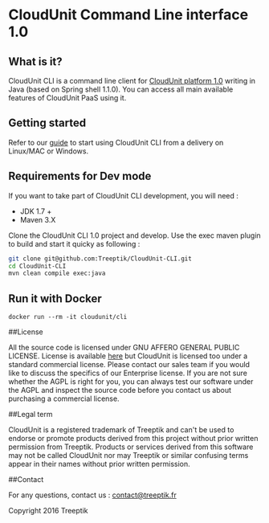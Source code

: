 # CloudUnit Command Line interface 1.0

## What is it?

CloudUnit CLI is a command line client for [CloudUnit platform 1.0](https://github.com/Treeptik/CloudUnit) writing in Java (based on Spring shell 1.1.0). You can access all main available features of CloudUnit PaaS using it.

## Getting started

Refer to our [guide](https://github.com/Treeptik/CloudUnit-CLI/blob/master/documentation/GETTING-STARTED.md) to start using CloudUnit CLI from a delivery on Linux/MAC or Windows.

## Requirements for Dev mode

If you want to take part of CloudUnit CLI development, you will need :

- JDK 1.7 +
- Maven 3.X

Clone the CloudUnit CLI 1.0 project and develop. Use the exec maven plugin to build and start it quicky as following :

```bash
git clone git@github.com:Treeptik/CloudUnit-CLI.git
cd CloudUnit-CLI
mvn clean compile exec:java

```

## Run it with Docker

```
docker run --rm -it cloudunit/cli
```


##License

All the source code is licensed under GNU AFFERO GENERAL PUBLIC LICENSE. License is available [here](https://github.com/Treeptik/CloudUnit/blob/master/LICENSE) but CloudUnit is licensed too under a standard commercial license. Please contact our sales team if you would like to discuss the specifics of our Enterprise license. If you are not sure whether the AGPL is right for you, you can always test our software under the AGPL and inspect the source code before you contact us about purchasing a commercial license.

##Legal term

CloudUnit is a registered trademark of Treeptik and can't be used to endorse or promote products derived from this project without prior written permission from Treeptik. Products or services derived from this software may not be called CloudUnit nor may Treeptik or similar confusing terms appear in their names without prior written permission.

##Contact

For any questions, contact us : contact@treeptik.fr

Copyright 2016 Treeptik
